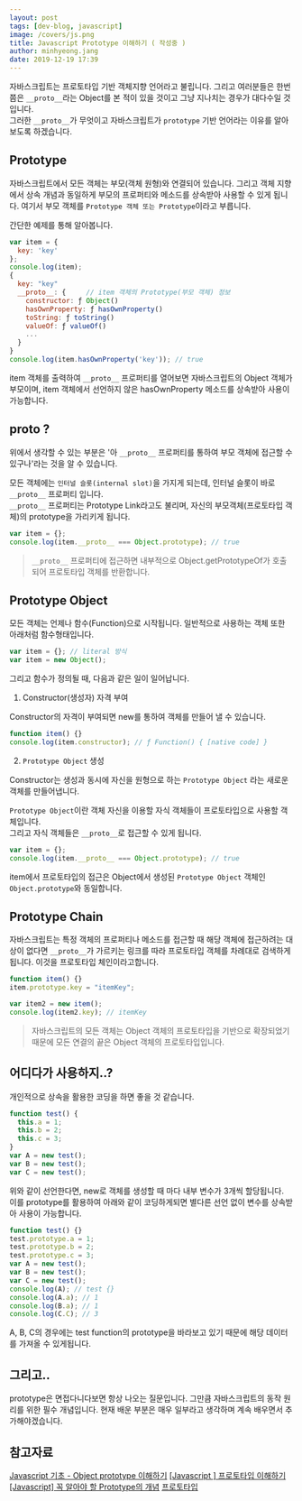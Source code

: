 ```yaml
---
layout: post
tags: [dev-blog, javascript]
image: /covers/js.png
title: Javascript Prototype 이해하기 ( 작성중 )
author: minhyeong.jang
date: 2019-12-19 17:39
---
```


자바스크립트는 프로토타입 기반 객체지향 언어라고 불립니다. 그리고 여러분들은 한번 쯤은 `__proto__`라는 Object를 본 적이 있을 것이고 그냥 지나치는 경우가 대다수일 것 입니다.  
그러한 `__proto__`가 무엇이고 자바스크립트가 `prototype` 기반 언어라는 이유를 알아보도록 하겠습니다.

## Prototype

자바스크립트에서 모든 객체는 부모(객체 원형)와 연결되어 있습니다. 그리고 객체 지향에서 상속 개념과 동일하게 부모의 프로퍼티와 메소드를 상속받아 사용할 수 있게 됩니다. 여기서 부모 객체를 `Prototype 객체 또는 Prototype`이라고 부릅니다.

간단한 예제를 통해 알아봅니다.

```js
var item = {
  key: 'key'
};
console.log(item);
{
  key: "key"
  __proto__: {     // item 객체의 Prototype(부모 객체) 정보
    constructor: ƒ Object()
    hasOwnProperty: ƒ hasOwnProperty()
    toString: ƒ toString()
    valueOf: ƒ valueOf()
    ...
  }
}
console.log(item.hasOwnProperty('key')); // true
```

item 객체를 출력하여 `__proto__` 프로퍼티를 열어보면 자바스크립트의 Object 객체가 부모이며,
item 객체에서 선언하지 않은 hasOwnProperty 메소드를 상속받아 사용이 가능합니다.

## __proto__ ?

위에서 생각할 수 있는 부분은 '아 `__proto__` 프로퍼티를 통하여 부모 객체에 접근할 수 있구나'라는 것을 알 수 있습니다.

모든 객체에는 `인터널 슬롯(internal slot)`을 가지게 되는데, 인터널 슬롯이 바로 `__proto__` 프로퍼티 입니다.  
`__proto__` 프로퍼티는 Prototype Link라고도 불리며, 자신의 부모객체(프로토타입 객체)의 prototype을 가리키게 됩니다.

```js
var item = {};
console.log(item.__proto__ === Object.prototype); // true
```

> `__proto__` 프로퍼티에 접근하면 내부적으로 Object.getPrototypeOf가 호출되어 프로토타입 객체를 반환합니다.

## Prototype Object

모든 객체는 언제나 함수(Function)으로 시작됩니다. 일반적으로 사용하는 객체 또한 아래처럼 함수형태입니다.

```js
var item = {}; // literal 방식
var item = new Object();
```

그리고 함수가 정의될 때, 다음과 같은 일이 일어납니다.

1. Constructor(생성자) 자격 부여

Constructor의 자격이 부여되면 new를 통하여 객체를 만들어 낼 수 있습니다.

```js
function item() {}
console.log(item.constructor); // ƒ Function() { [native code] }
```

2. `Prototype Object` 생성

Constructor는 생성과 동시에 자신을 원형으로 하는 `Prototype Object` 라는 새로운 객체를 만들어냅니다.

`Prototype Object`이란 객체 자신을 이용할 자식 객체들이 프로토타입으로 사용할 객체입니다.  
그리고 자식 객체들은 `__proto__`로 접근할 수 있게 됩니다.

```js
var item = {};
console.log(item.__proto__ === Object.prototype); // true
```

item에서 프로토타입의 접근은 Object에서 생성된 `Prototype Object` 객체인 `Object.prototype`와 동일합니다.

## Prototype Chain

자바스크립트는 특정 객체의 프로퍼티나 메소드를 접근할 때 해당 객체에 접근하려는 대상이 없다면 `__proto__`가 가르키는 링크를 따라 프로토타입 객체를 차례대로 검색하게 됩니다. 이것을 프로토타입 체인이라고합니다.

```js
function item() {}
item.prototype.key = "itemKey";

var item2 = new item();
console.log(item2.key); // itemKey
```

> 자바스크립트의 모든 객체는 Object 객체의 프로토타입을 기반으로 확장되었기 때문에 모든 연결의 끝은 Object 객체의 프로토타입입니다.

## 어디다가 사용하지..?

개인적으로 상속을 활용한 코딩을 하면 좋을 것 같습니다.

```js
function test() {
  this.a = 1;
  this.b = 2;
  this.c = 3;
}
var A = new test();
var B = new test();
var C = new test();
```

위와 같이 선언한다면, new로 객체를 생성할 때 마다 내부 변수가 3개씩 할당됩니다.  
이를 prototype를 활용하여 아래와 같이 코딩하게되면 별다른 선언 없이 변수를 상속받아 사용이 가능합니다.

```js
function test() {}
test.prototype.a = 1;
test.prototype.b = 2;
test.prototype.c = 3;
var A = new test();
var B = new test();
var C = new test();
console.log(A); // test {}
console.log(A.a); // 1
console.log(B.a); // 1
console.log(C.C); // 3
```

A, B, C의 경우에는 test function의 prototype을 바라보고 있기 때문에 해당 데이터를 가져올 수 있게됩니다.

## 그리고..

prototype은 면접다니다보면 항상 나오는 질문입니다. 그만큼 자바스크립트의 동작 원리를 위한 필수 개념입니다.
현재 배운 부분은 매우 일부라고 생각하며 계속 배우면서 추가해야겠습니다.

## 참고자료

[Javascript 기초 - Object prototype 이해하기](http://insanehong.kr/post/javascript-prototype/)
[[Javascript ] 프로토타입 이해하기](https://medium.com/@bluesh55/javascript-prototype-%EC%9D%B4%ED%95%B4%ED%95%98%EA%B8%B0-f8e67c286b67)
[[Javascript] 꼭 알아야 할 Prototype의 개념](https://velog.io/@afant/Javascript-%EA%BC%AD-%EC%95%8C%EC%95%84%EC%95%BC-%ED%95%A0-Prototype%EC%9D%98-%EA%B0%9C%EB%85%90-)
[프로토타입](https://poiemaweb.com/js-prototype)
